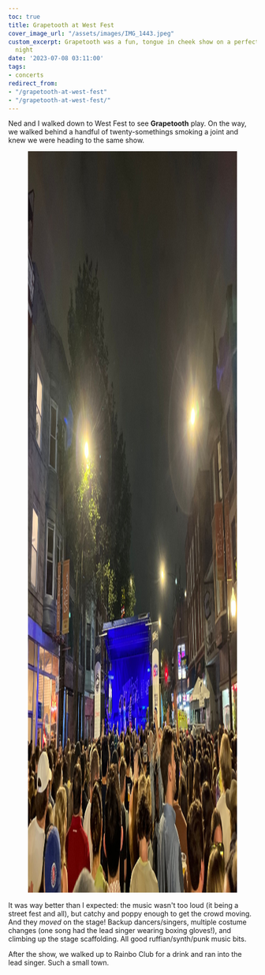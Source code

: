 ```yaml
---
toc: true
title: Grapetooth at West Fest
cover_image_url: "/assets/images/IMG_1443.jpeg"
custom_excerpt: Grapetooth was a fun, tongue in cheek show on a perfect sticky summer
  night
date: '2023-07-08 03:11:00'
tags:
- concerts
redirect_from:
- "/grapetooth-at-west-fest"
- "/grapetooth-at-west-fest/"
---
```


Ned and I walked down to West Fest to see **Grapetooth** play. On the way, we walked behind a handful of twenty-somethings smoking a joint and knew we were heading to the same show.

<figure class="kg-card kg-image-card kg-width-wide"><img src="/assets/images/IMG_1443-1.jpeg" class="kg-image" alt=""  width="2000" height="1500"  sizes="(min-width: 1200px) 1200px"></figure>

It was way better than I expected: the music wasn't too loud (it being a street fest and all), but catchy and poppy enough to get the crowd moving. And they _moved_ on the stage! Backup dancers/singers, multiple costume changes (one song had the lead singer wearing boxing gloves!), and climbing up the stage scaffolding. All good ruffian/synth/punk music bits.

After the show, we walked up to Rainbo Club for a drink and ran into the lead singer. Such a small town.

